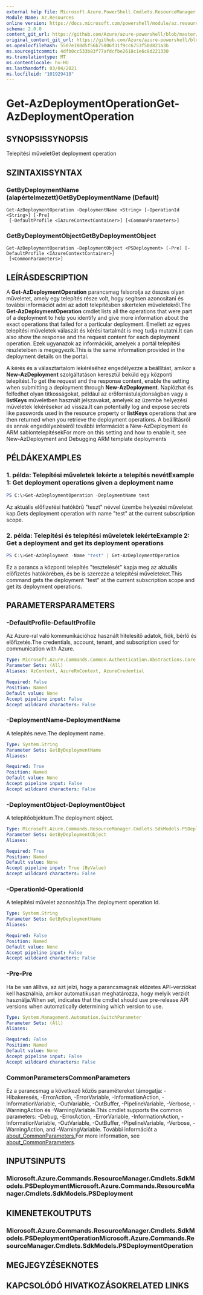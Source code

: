 ```yaml
---
external help file: Microsoft.Azure.PowerShell.Cmdlets.ResourceManager.dll-Help.xml
Module Name: Az.Resources
online version: https://docs.microsoft.com/powershell/module/az.resources/get-azdeploymentoperation
schema: 2.0.0
content_git_url: https://github.com/Azure/azure-powershell/blob/master/src/Resources/Resources/help/Get-AzDeploymentOperation.md
original_content_git_url: https://github.com/Azure/azure-powershell/blob/master/src/Resources/Resources/help/Get-AzDeploymentOperation.md
ms.openlocfilehash: 5507e180d5f56b75006f31f9cc6753f50d821a3b
ms.sourcegitcommit: 4dfb0cc533b83f77afdcfbe2618c1e6c8d221330
ms.translationtype: MT
ms.contentlocale: hu-HU
ms.lasthandoff: 03/04/2021
ms.locfileid: "101929418"
---
```

# <span data-ttu-id="4d7af-101">Get-AzDeploymentOperation</span><span class="sxs-lookup"><span data-stu-id="4d7af-101">Get-AzDeploymentOperation</span></span>

## <span data-ttu-id="4d7af-102">SYNOPSIS</span><span class="sxs-lookup"><span data-stu-id="4d7af-102">SYNOPSIS</span></span>
<span data-ttu-id="4d7af-103">Telepítési művelet</span><span class="sxs-lookup"><span data-stu-id="4d7af-103">Get deployment operation</span></span>

## <span data-ttu-id="4d7af-104">SZINTAXIS</span><span class="sxs-lookup"><span data-stu-id="4d7af-104">SYNTAX</span></span>

### <span data-ttu-id="4d7af-105">GetByDeploymentName (alapértelmezett)</span><span class="sxs-lookup"><span data-stu-id="4d7af-105">GetByDeploymentName (Default)</span></span>
```
Get-AzDeploymentOperation -DeploymentName <String> [-OperationId <String>] [-Pre]
 [-DefaultProfile <IAzureContextContainer>] [<CommonParameters>]
```

### <span data-ttu-id="4d7af-106">GetByDeploymentObject</span><span class="sxs-lookup"><span data-stu-id="4d7af-106">GetByDeploymentObject</span></span>
```
Get-AzDeploymentOperation -DeploymentObject <PSDeployment> [-Pre] [-DefaultProfile <IAzureContextContainer>]
 [<CommonParameters>]
```

## <span data-ttu-id="4d7af-107">LEÍRÁS</span><span class="sxs-lookup"><span data-stu-id="4d7af-107">DESCRIPTION</span></span>
<span data-ttu-id="4d7af-108">A **Get-AzDeploymentOperation** parancsmag felsorolja az összes olyan műveletet, amely egy telepítés része volt, hogy segítsen azonosítani és további információt adni az adott telepítésben sikertelen műveletekről.</span><span class="sxs-lookup"><span data-stu-id="4d7af-108">The **Get-AzDeploymentOperation** cmdlet lists all the operations that were part of a deployment to help you identify and give more information about the exact operations that failed for a particular deployment.</span></span>
<span data-ttu-id="4d7af-109">Emellett az egyes telepítési műveletek válaszát és kérési tartalmát is meg tudja mutatni.</span><span class="sxs-lookup"><span data-stu-id="4d7af-109">It can also show the response and the request content for each deployment operation.</span></span>
<span data-ttu-id="4d7af-110">Ezek ugyanazok az információk, amelyek a portál telepítési részleteiben is megegyezik.</span><span class="sxs-lookup"><span data-stu-id="4d7af-110">This is the same information provided in the deployment details on the portal.</span></span>

<span data-ttu-id="4d7af-111">A kérés és a választartalom lekéréséhez engedélyezze a beállítást, amikor a **New-AzDeployment** szolgáltatáson keresztül beküld egy központi telepítést.</span><span class="sxs-lookup"><span data-stu-id="4d7af-111">To get the request and the response content, enable the setting when submitting a deployment through **New-AzDeployment**.</span></span>
<span data-ttu-id="4d7af-112">Naplózhat és felfedhet olyan titkosságokat, például az erőforrástulajdonságban vagy a **listKeys** műveletben használt jelszavakat, amelyek az üzembe helyezési műveletek lekérésekor ad vissza.</span><span class="sxs-lookup"><span data-stu-id="4d7af-112">It can potentially log and expose secrets like passwords used in the resource property or **listKeys** operations that are then returned when you retrieve the deployment operations.</span></span>
<span data-ttu-id="4d7af-113">A beállításról és annak engedélyezéséről további információt a New-AzDeployment és ARM sablontelepítések</span><span class="sxs-lookup"><span data-stu-id="4d7af-113">For more on this setting and how to enable it, see New-AzDeployment and Debugging ARM template deployments</span></span>

## <span data-ttu-id="4d7af-114">PÉLDÁK</span><span class="sxs-lookup"><span data-stu-id="4d7af-114">EXAMPLES</span></span>

### <span data-ttu-id="4d7af-115">1. példa: Telepítési műveletek lekérte a telepítés nevét</span><span class="sxs-lookup"><span data-stu-id="4d7af-115">Example 1: Get deployment operations given a deployment name</span></span>
```powershell
PS C:\>Get-AzDeploymentOperation -DeploymentName test
```

<span data-ttu-id="4d7af-116">Az aktuális előfizetési hatókörű "teszt" névvel üzembe helyezési műveletet kap.</span><span class="sxs-lookup"><span data-stu-id="4d7af-116">Gets deployment operation with name "test" at the current subscription scope.</span></span>

### <span data-ttu-id="4d7af-117">2. példa: Telepítési és telepítési műveletek lekérte</span><span class="sxs-lookup"><span data-stu-id="4d7af-117">Example 2: Get a deployment and get its deployment operations</span></span>
```powershell
PS C:\>Get-AzDeployment -Name "test" | Get-AzDeploymentOperation
```

<span data-ttu-id="4d7af-118">Ez a parancs a központi telepítés "tesztelését" kapja meg az aktuális előfizetés hatókörében, és be is szerezze a telepítési műveleteket.</span><span class="sxs-lookup"><span data-stu-id="4d7af-118">This command gets the deployment "test" at the current subscription scope and get its deployment operations.</span></span>

## <span data-ttu-id="4d7af-119">PARAMETERS</span><span class="sxs-lookup"><span data-stu-id="4d7af-119">PARAMETERS</span></span>

### <span data-ttu-id="4d7af-120">-DefaultProfile</span><span class="sxs-lookup"><span data-stu-id="4d7af-120">-DefaultProfile</span></span>
<span data-ttu-id="4d7af-121">Az Azure-ral való kommunikációhoz használt hitelesítő adatok, fiók, bérlő és előfizetés.</span><span class="sxs-lookup"><span data-stu-id="4d7af-121">The credentials, account, tenant, and subscription used for communication with Azure.</span></span>

```yaml
Type: Microsoft.Azure.Commands.Common.Authentication.Abstractions.Core.IAzureContextContainer
Parameter Sets: (All)
Aliases: AzContext, AzureRmContext, AzureCredential

Required: False
Position: Named
Default value: None
Accept pipeline input: False
Accept wildcard characters: False
```

### <span data-ttu-id="4d7af-122">-DeploymentName</span><span class="sxs-lookup"><span data-stu-id="4d7af-122">-DeploymentName</span></span>
<span data-ttu-id="4d7af-123">A telepítés neve.</span><span class="sxs-lookup"><span data-stu-id="4d7af-123">The deployment name.</span></span>

```yaml
Type: System.String
Parameter Sets: GetByDeploymentName
Aliases:

Required: True
Position: Named
Default value: None
Accept pipeline input: False
Accept wildcard characters: False
```

### <span data-ttu-id="4d7af-124">-DeploymentObject</span><span class="sxs-lookup"><span data-stu-id="4d7af-124">-DeploymentObject</span></span>
<span data-ttu-id="4d7af-125">A telepítőobjektum.</span><span class="sxs-lookup"><span data-stu-id="4d7af-125">The deployment object.</span></span>

```yaml
Type: Microsoft.Azure.Commands.ResourceManager.Cmdlets.SdkModels.PSDeployment
Parameter Sets: GetByDeploymentObject
Aliases:

Required: True
Position: Named
Default value: None
Accept pipeline input: True (ByValue)
Accept wildcard characters: False
```

### <span data-ttu-id="4d7af-126">-OperationId</span><span class="sxs-lookup"><span data-stu-id="4d7af-126">-OperationId</span></span>
<span data-ttu-id="4d7af-127">A telepítési művelet azonosítója.</span><span class="sxs-lookup"><span data-stu-id="4d7af-127">The deployment operation Id.</span></span>

```yaml
Type: System.String
Parameter Sets: GetByDeploymentName
Aliases:

Required: False
Position: Named
Default value: None
Accept pipeline input: False
Accept wildcard characters: False
```

### <span data-ttu-id="4d7af-128">-Pre</span><span class="sxs-lookup"><span data-stu-id="4d7af-128">-Pre</span></span>
<span data-ttu-id="4d7af-129">Ha be van állítva, az azt jelzi, hogy a parancsmagnak előzetes API-verziókat kell használnia, amikor automatikusan meghatározza, hogy melyik verziót használja.</span><span class="sxs-lookup"><span data-stu-id="4d7af-129">When set, indicates that the cmdlet should use pre-release API versions when automatically determining which version to use.</span></span>

```yaml
Type: System.Management.Automation.SwitchParameter
Parameter Sets: (All)
Aliases:

Required: False
Position: Named
Default value: None
Accept pipeline input: False
Accept wildcard characters: False
```

### <span data-ttu-id="4d7af-130">CommonParameters</span><span class="sxs-lookup"><span data-stu-id="4d7af-130">CommonParameters</span></span>
<span data-ttu-id="4d7af-131">Ez a parancsmag a következő közös paramétereket támogatja: -Hibakeresés, -ErrorAction, -ErrorVariable, -InformationAction, -InformationVariable, -OutVariable, -OutBuffer, -PipelineVariable, -Verbose, -WarningAction és -WarningVariable.</span><span class="sxs-lookup"><span data-stu-id="4d7af-131">This cmdlet supports the common parameters: -Debug, -ErrorAction, -ErrorVariable, -InformationAction, -InformationVariable, -OutVariable, -OutBuffer, -PipelineVariable, -Verbose, -WarningAction, and -WarningVariable.</span></span> <span data-ttu-id="4d7af-132">További információt a [about_CommonParameters.](http://go.microsoft.com/fwlink/?LinkID=113216)</span><span class="sxs-lookup"><span data-stu-id="4d7af-132">For more information, see [about_CommonParameters](http://go.microsoft.com/fwlink/?LinkID=113216).</span></span>

## <span data-ttu-id="4d7af-133">INPUTS</span><span class="sxs-lookup"><span data-stu-id="4d7af-133">INPUTS</span></span>

### <span data-ttu-id="4d7af-134">Microsoft.Azure.Commands.ResourceManager.Cmdlets.SdkModels.PSDeployment</span><span class="sxs-lookup"><span data-stu-id="4d7af-134">Microsoft.Azure.Commands.ResourceManager.Cmdlets.SdkModels.PSDeployment</span></span>

## <span data-ttu-id="4d7af-135">KIMENETEK</span><span class="sxs-lookup"><span data-stu-id="4d7af-135">OUTPUTS</span></span>

### <span data-ttu-id="4d7af-136">Microsoft.Azure.Commands.ResourceManager.Cmdlets.SdkModels.PSDeploymentOperation</span><span class="sxs-lookup"><span data-stu-id="4d7af-136">Microsoft.Azure.Commands.ResourceManager.Cmdlets.SdkModels.PSDeploymentOperation</span></span>

## <span data-ttu-id="4d7af-137">MEGJEGYZÉSEK</span><span class="sxs-lookup"><span data-stu-id="4d7af-137">NOTES</span></span>

## <span data-ttu-id="4d7af-138">KAPCSOLÓDÓ HIVATKOZÁSOK</span><span class="sxs-lookup"><span data-stu-id="4d7af-138">RELATED LINKS</span></span>

